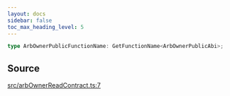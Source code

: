 ```yaml
---
layout: docs
sidebar: false
toc_max_heading_level: 5
---
```


```ts
type ArbOwnerPublicFunctionName: GetFunctionName<ArbOwnerPublicAbi>;
```

## Source

[src/arbOwnerReadContract.ts:7](https://github.com/OffchainLabs/arbitrum-orbit-sdk/blob/27c24d61cdc7e62a81af29bd04f39d5a3549ecb3/src/arbOwnerReadContract.ts#L7)
